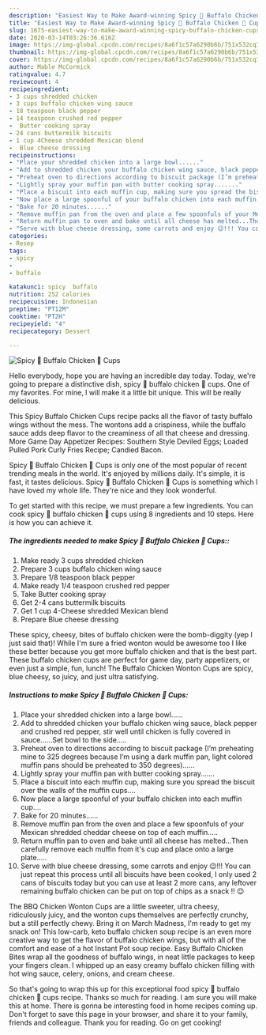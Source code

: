 ```yaml
---
description: "Easiest Way to Make Award-winning Spicy 🥵 Buffalo Chicken 🐔 Cups"
title: "Easiest Way to Make Award-winning Spicy 🥵 Buffalo Chicken 🐔 Cups"
slug: 1675-easiest-way-to-make-award-winning-spicy-buffalo-chicken-cups
date: 2020-03-14T03:26:36.616Z
image: https://img-global.cpcdn.com/recipes/8a6f1c57a6290b6b/751x532cq70/spicy-🥵-buffalo-chicken-🐔-cups-recipe-main-photo.jpg
thumbnail: https://img-global.cpcdn.com/recipes/8a6f1c57a6290b6b/751x532cq70/spicy-🥵-buffalo-chicken-🐔-cups-recipe-main-photo.jpg
cover: https://img-global.cpcdn.com/recipes/8a6f1c57a6290b6b/751x532cq70/spicy-🥵-buffalo-chicken-🐔-cups-recipe-main-photo.jpg
author: Mable McCormick
ratingvalue: 4.7
reviewcount: 4
recipeingredient:
- 3 cups shredded chicken
- 3 cups buffalo chicken wing sauce
- 18 teaspoon black pepper
- 14 teaspoon crushed red pepper
-  Butter cooking spray
- 24 cans buttermilk biscuits
- 1 cup 4Cheese shredded Mexican blend
-  Blue cheese dressing
recipeinstructions:
- "Place your shredded chicken into a large bowl......"
- "Add to shredded chicken your buffalo chicken wing sauce, black pepper and crushed red pepper, stir well until chicken is fully covered in sauce......Set bowl to the side....."
- "Preheat oven to directions according to biscuit package (I’m preheating mine to 325 degrees because I’m using a dark muffin pan, light colored muffin pans should be preheated to 350 degrees)......"
- "Lightly spray your muffin pan with butter cooking spray......."
- "Place a biscuit into each muffin cup, making sure you spread the biscuit over the walls of the muffin cups...."
- "Now place a large spoonful of your buffalo chicken into each muffin cup...."
- "Bake for 20 minutes......"
- "Remove muffin pan from the oven and place a few spoonfuls of your Mexican shredded cheddar cheese on top of each muffin....."
- "Return muffin pan to oven and bake until all cheese has melted...Then carefully remove each muffin from it&#39;s cup and place onto a large plate....."
- "Serve with blue cheese dressing, some carrots and enjoy 😉!!! You can just repeat this process until all biscuits have been cooked, I only used 2 cans of biscuits today but you can use at least 2 more cans, any leftover remaining buffalo chicken can be put on top of chips as a snack !! 😉"
categories:
- Resep
tags:
- spicy
- 
- buffalo

katakunci: spicy  buffalo
nutrition: 252 calories
recipecuisine: Indonesian
preptime: "PT12M"
cooktime: "PT2H"
recipeyield: "4"
recipecategory: Dessert

---
```



![Spicy 🥵 Buffalo Chicken 🐔 Cups](https://img-global.cpcdn.com/recipes/8a6f1c57a6290b6b/751x532cq70/spicy-🥵-buffalo-chicken-🐔-cups-recipe-main-photo.jpg)

Hello everybody, hope you are having an incredible day today. Today, we're going to prepare a distinctive dish, spicy 🥵 buffalo chicken 🐔 cups. One of my favorites. For mine, I will make it a little bit unique. This will be really delicious.

This Spicy Buffalo Chicken Cups recipe packs all the flavor of tasty buffalo wings without the mess. The wontons add a crispiness, while the buffalo sauce adds deep flavor to the creaminess of all that cheese and dressing. More Game Day Appetizer Recipes: Southern Style Deviled Eggs; Loaded Pulled Pork Curly Fries Recipe; Candied Bacon.

Spicy 🥵 Buffalo Chicken 🐔 Cups is only one of the most popular of recent trending meals in the world. It's enjoyed by millions daily. It's simple, it is fast, it tastes delicious. Spicy 🥵 Buffalo Chicken 🐔 Cups is something which I have loved my whole life. They're nice and they look wonderful.


To get started with this recipe, we must prepare a few ingredients. You can cook spicy 🥵 buffalo chicken 🐔 cups using 8 ingredients and 10 steps. Here is how you can achieve it.

##### The ingredients needed to make Spicy 🥵 Buffalo Chicken 🐔 Cups::

1. Make ready 3 cups shredded chicken
1. Prepare 3 cups buffalo chicken wing sauce
1. Prepare 1/8 teaspoon black pepper
1. Make ready 1/4 teaspoon crushed red pepper
1. Take  Butter cooking spray
1. Get 2-4 cans buttermilk biscuits
1. Get 1 cup 4-Cheese shredded Mexican blend
1. Prepare  Blue cheese dressing


These spicy, cheesy, bites of buffalo chicken were the bomb-diggity (yep I just said that)! While I&#39;m sure a fried wonton would be awesome too I like these better because you get more buffalo chicken and that is the best part. These buffalo chicken cups are perfect for game day, party appetizers, or even just a simple, fun, lunch! The Buffalo Chicken Wonton Cups are spicy, blue cheesy, so juicy, and just ultra satisfying. 

##### Instructions to make Spicy 🥵 Buffalo Chicken 🐔 Cups:

1. Place your shredded chicken into a large bowl......
1. Add to shredded chicken your buffalo chicken wing sauce, black pepper and crushed red pepper, stir well until chicken is fully covered in sauce......Set bowl to the side.....
1. Preheat oven to directions according to biscuit package (I’m preheating mine to 325 degrees because I’m using a dark muffin pan, light colored muffin pans should be preheated to 350 degrees)......
1. Lightly spray your muffin pan with butter cooking spray.......
1. Place a biscuit into each muffin cup, making sure you spread the biscuit over the walls of the muffin cups....
1. Now place a large spoonful of your buffalo chicken into each muffin cup....
1. Bake for 20 minutes......
1. Remove muffin pan from the oven and place a few spoonfuls of your Mexican shredded cheddar cheese on top of each muffin.....
1. Return muffin pan to oven and bake until all cheese has melted...Then carefully remove each muffin from it&#39;s cup and place onto a large plate.....
1. Serve with blue cheese dressing, some carrots and enjoy 😉!!! You can just repeat this process until all biscuits have been cooked, I only used 2 cans of biscuits today but you can use at least 2 more cans, any leftover remaining buffalo chicken can be put on top of chips as a snack !! 😉


The BBQ Chicken Wonton Cups are a little sweeter, ultra cheesy, ridiculously juicy, and the wonton cups themselves are perfectly crunchy, but a still perfectly chewy. Bring it on March Madness, I&#39;m ready to get my snack on! This low-carb, keto buffalo chicken soup recipe is an even more creative way to get the flavor of buffalo chicken wings, but with all of the comfort and ease of a hot Instant Pot soup recipe. Easy Buffalo Chicken Bites wrap all the goodness of buffalo wings, in neat little packages to keep your fingers clean. I whipped up an easy creamy buffalo chicken filling with hot wing sauce, celery, onions, and cream cheese. 

So that's going to wrap this up for this exceptional food spicy 🥵 buffalo chicken 🐔 cups recipe. Thanks so much for reading. I am sure you will make this at home. There is gonna be interesting food in home recipes coming up. Don't forget to save this page in your browser, and share it to your family, friends and colleague. Thank you for reading. Go on get cooking!
